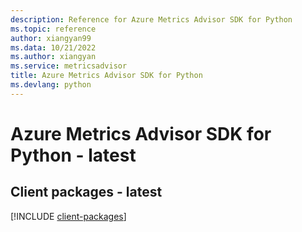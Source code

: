 ```yaml
---
description: Reference for Azure Metrics Advisor SDK for Python
ms.topic: reference
author: xiangyan99
ms.data: 10/21/2022
ms.author: xiangyan
ms.service: metricsadvisor
title: Azure Metrics Advisor SDK for Python
ms.devlang: python
---
```

# Azure Metrics Advisor SDK for Python - latest

## Client packages - latest
[!INCLUDE [client-packages](metrics-advisor-client-index.md)]